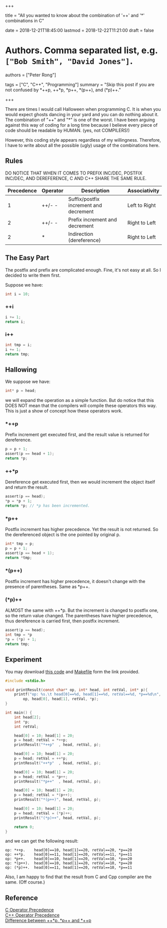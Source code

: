 
+++

title = "All you wanted to know about the combination of '++' and '*' combinations in C"

date = 2018-12-21T18:45:00
lastmod = 2018-12-22T11:21:00
draft = false

# Authors. Comma separated list, e.g. `["Bob Smith", "David Jones"]`.
authors = ["Peter Rong"]

tags = ["C", "C++", "Programming"]
summary = "Skip this post if you are not confused by *++p, ++*p, *p++, *(p++), and (*p)++."

+++

There are times I would call Halloween when programming C. 
It is when you would expect ghosts dancing in your yard and you can do nothing about it.
The combination of "++" and "\*" is one of the worst.
I have been arguing against this way of coding for a long time because I believe every piece of code should be readable by HUMAN. (yes, not COMPILERS!)

However, this coding style appears regardless of my willingness.
Therefore, I have to write about all the possible (ugly) usage of the combinations here.

## Rules

DO NOTICE THAT WHEN IT COMES TO PREFIX INC/DEC, POSTFIX INC/DEC, AND DEREFERENCE, C AND C++ SHARE THE SAME RULE.

| Precedence 	| Operator 	| Description                            	| Associativity 	|
|------------	|----------	|----------------------------------------	|---------------	|
| 1          	| ++/- -   	| Suffix/postfix increment and decrement 	| Left to Right 	|
| 2          	| ++/- -  	| Prefix increment and decrement         	| Right to Left 	|
| 2          	| *        	| Indirection (dereference)              	| Right to Left 	|

## The Easy Part

The postfix and prefix are complicated enough.
Fine, it's not easy at all.
So I decided to write them first.

Suppose we have:
```c
int i = 10;
```

### ++i

```c
i += 1;
return i;
```
### i++

```c
int tmp = i; 
i += 1;
return tmp;
```
## Hallowing

We suppose we have:
```c
int* p = head;
```

we will expand the operation as a simple function. 
But do notice that this DOES NOT mean that the compilers will compile these operators this way. 
This is just a show of concept how these operators work.

### \*++p

Prefix increment get executed first, and the result value is returned for dereference.

```c
p = p + 1;
assert(p == head + 1);
return *p;
```

### ++\*p

Dereference get executed first, then we would increment the object itself and return the result.

```c
assert(p == head);
*p = *p + 1;
return *p; // *p has been incremented.
```

### \*p++

Postfix increment has higher precedence. Yet the result is not returned. So the dereferenced object is the one pointed by original p.

```c
int* tmp = p;
p = p + 1;
assert(p == head + 1);
return *tmp;
```

### \*(p++)

Postfix increment has higher precedence, it doesn't change with the presence of parentheses.
Same as \*p++.

### (\*p)++

ALMOST the same with ++\*p.
But the increment is changed to postfix one, so the return value changed.
The parentheses have higher precedence, thus dereference is carried first, then postfix increment.

```c
assert(p == head);
int tmp = *p
*p = (*p) + 1;
return tmp;
```

## Experiment

You may download [this code](../../code/post/c-++-and-ptr/experiment.c) and [Makefile](../../code/post/c-++-and-ptr/Makefile) form the link provided.
```c
#include <stdio.h>

void printResult(const char* op, int* head, int retVal, int* p){
	printf("op: %s.\t head[0]==%d, head[1]==%d, retVal==%d, *p==%d\n", 
		op, head[0], head[1], retVal, *p);
}

int main() {
	int head[2];
	int *p;
	int retVal;

	head[0] = 10; head[1] = 20;
	p = head; retVal = *++p;
	printResult("*++p"  , head, retVal, p);

	head[0] = 10; head[1] = 20;
	p = head; retVal = ++*p;
	printResult("++*p"  , head, retVal, p);

	head[0] = 10; head[1] = 20;
	p = head; retVal = *p++;
	printResult("*p++"  , head, retVal, p);

	head[0] = 10; head[1] = 20;
	p = head; retVal = *(p++);
	printResult("*(p++)", head, retVal, p);

	head[0] = 10; head[1] = 20;
	p = head; retVal = (*p)++;
	printResult("(*p)++", head, retVal, p);

	return 0;
}
```

and we can get the following result:
```
op: *++p.	 head[0]==10, head[1]==20, retVal==20, *p==20
op: ++*p.	 head[0]==11, head[1]==20, retVal==11, *p==11
op: *p++.	 head[0]==10, head[1]==20, retVal==10, *p==20
op: *(p++).	 head[0]==10, head[1]==20, retVal==10, *p==20
op: (*p)++.	 head[0]==11, head[1]==20, retVal==10, *p==11
```

Also, I am happy to find that the result from C and Cpp compiler are the same.
(Off course.)

## Reference 
[C Operator Precedence](https://en.cppreference.com/w/c/language/operator_precedence)  
[C++ Operator Precedence](https://en.cppreference.com/w/cpp/language/operator_precedence)  
[Difference between ++\*p, \*p++ and \*++p](https://www.geeksforgeeks.org/difference-between-p-p-and-p/)  
